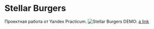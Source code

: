 # Stellar Burgers
Проектная работа от Yandex Practicum.
![Stellar Burgers](https://oktavihos.nomoredomainsicu.ru/s1.png)
DEMO: [a link](https://oktavihos.nomoredomainsicu.ru)